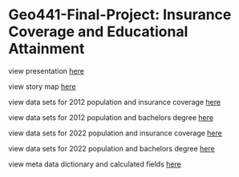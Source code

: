 # Geo441-Final-Project: Insurance Coverage and Educational Attainment

view presentation [here](https://docs.google.com/presentation/d/1fjv7qVi1ZEvft5XlLMwKi0JUg2-dn7IkPjJeU98UnNU/edit?usp=sharing)

view story map [here](https://arcg.is/1vjjyi3)

view data sets for 2012 population and insurance coverage [here](https://drive.google.com/file/d/1DkIEC5S0RZOlb3rrcv7hZ2grBr2VPZA3/view?usp=sharing)

view data sets for 2012 population and bachelors degree [here](https://drive.google.com/file/d/1IN7IAWdxouqp8HZWpb_V9PxPs6N6kUWT/view?usp=sharing)

view data sets for 2022 population and insurance coverage [here](https://drive.google.com/file/d/1zLD5grucn1hjOGvEtQW_4rsrjrS1xTTS/view?usp=sharing)

view data sets for 2022 population and bachelors degree [here](https://drive.google.com/file/d/1NKj364sbfPEhpDhdS_g_wRz4SRWWXbe6/view?usp=sharing)

view meta data dictionary and calculated fields [here](https://docs.google.com/document/d/1yNyQx1iv6wS6RmbOzVGtTQMUxx9jsBN11zAQFbSHir0/edit?usp=sharing)

